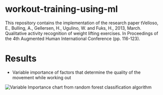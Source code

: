 # workout-training-using-ml
This repository contains the implementation of the research paper tVelloso, E., Bulling, A., Gellersen, H., Ugulino, W. and Fuks, H., 2013, March. Qualitative activity recognition of weight lifting exercises. In Proceedings of the 4th Augmented Human International Conference (pp. 116-123).

# Results
* Variable importance of factors that determine the quality of the movement while working out

![Variable Importance chart from random forest classification algorithm]()
